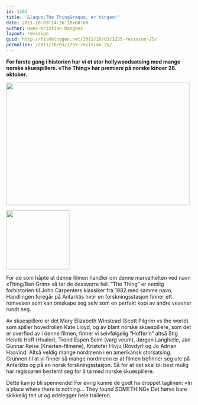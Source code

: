 ```yaml
---
id: 1283
title: '&laquo;The Thing&raquo; er tingen!'
date: 2011-10-03T14:26:18+00:00
author: Hans-Kristian Rangnes
layout: revision
guid: http://filmbloggen.net/2011/10/03/1255-revision-25/
permalink: /2011/10/03/1255-revision-25/
---
```

**For første gang i historien har vi et stor hollywoodsatsing med mange norske skuespillere. &laquo;The Thing&raquo; har premiere på norske kinoer 28. oktober.**

<a href="http://filmbloggen.net/2011/10/03/fra-skuffen-charlie-st-cloud/ovbttgr2/" rel="attachment wp-att-1253"><img src="http://filmbloggen.net/wp-content/uploads//2011/10/ovbttgr2-620x413.jpg" alt="" width="496" height="330" /></a>

<img class="alignright" src="http://filmbloggen.net/wp-content/uploads//2011/10/the-thing-300x280.gif" alt="" width="171" height="159" /> 

For de som håpte at denne filmen handler om denne marvelhelten ved navn &laquo;Thing/Ben Grim&raquo; så tar de dessverre feil. “The Thing” er nemlig forhistorien til John Carpenters klassiker fra 1982 med samme navn. Handlingen foregår på Antarktis hvor en forskningsstasjon finner ett romvesen som kan omskape seg selv som en perfekt kopi av andre vesener rundt seg.

Av skuespillere er det Mary Elizabeth Winstead (Scott Pilgrim vs the world) som spiller hovedrollen Kate Lloyd, og av blant norske skuespillere, som det er overflod av i denne filmen, finner vi selvfølgelig “Hoffer’n” altså Stig Henrik Hoff (Hvaler), Trond Espen Seim (varg veum), Jørgen Langhelle, Jan Gunnar Røise (Knerten-filmene), Kristofer Hivju (Rovdyr) og Jo Adrian Haavind. Altså veldig mange nordmenn i en amerikansk storsatsing. Grunnen til at vi finner så mange nordmenn er at filmen befinner seg ute på Antarktis og på en norsk forskningsstasjon. Så for at det skal bli best mulig har regissøren bestemt seg for å ta med norske skuespillere.

Dette kan jo bli spennende! For øvrig kunne de godt ha droppet taglinen: &laquo;In a place where there is nothing&#8230; They found SOMETHING&raquo; Det høres bare skikkelig teit ut og ødelegger hele traileren.

<span class='embed-youtube' style='text-align:center; display: block;'></span>

&nbsp;